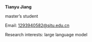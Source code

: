 **Tianyu Jiang**

master’s student

Email: 1293940582@sjtu.edu.cn

Research interests: large language model
